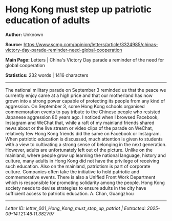 # Hong Kong must step up patriotic education of adults

**Author:** Unknown

**Source:** https://www.scmp.com/opinion/letters/article/3324985/chinas-victory-day-parade-reminder-need-global-cooperation

**Main Page:** Letters | China's Victory Day parade a reminder of the need for global cooperation

**Statistics:** 232 words | 1416 characters

---

The national military parade on September 3 reminded us that the peace we currently enjoy came at a high price and that our motherland has now grown into a strong power capable of protecting its people from any kind of aggression. On September 3, some Hong Kong schools organised commemoration events to pay tribute to the Chinese people who resisted Japanese aggression 80 years ago.
I noticed when I browsed Facebook, Instagram and WeChat that, while a raft of my mainland friends shared news about or the live stream or video clips of the parade on WeChat, relatively few Hong Kong friends did the same on Facebook or Instagram.
When patriotic education is discussed, much attention is given to students with a view to cultivating a strong sense of belonging in the next generation. However, adults are unfortunately left out of the picture.
Unlike on the mainland, where people grow up learning the national language, history and culture, many adults in Hong Kong did not have the privilege of receiving such education. Also on the mainland, patriotism is part of corporate culture. Companies often take the initiative to hold patriotic and commemorative events. There is also a Unified Front Work Department which is responsible for promoting solidarity among the people.
Hong Kong society needs to devise strategies to ensure adults in the city have sufficient access to patriotic education.
A. Chan, Guangzhou

---

*Letter ID: letter_001_Hong_Kong_must_step_up_patriot | Extracted: 2025-09-14T21:46:11.382797*
